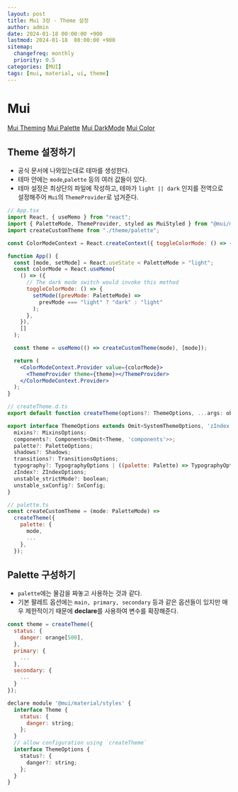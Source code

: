 ```yaml
---
layout: post
title: Mui 3장 - Theme 설정
author: admin
date: 2024-01-18 00:00:00 +900
lastmod: 2024-01-18  00:00:00 +900
sitemap:
  changefreq: monthly
  priority: 0.5
categories: [MUI]
tags: [mui, material, ui, theme]
---
```


# Mui

[Mui Theming](https://mui.com/material-ui/customization/theming/)
[Mui Palette](https://mui.com/material-ui/customization/palette/)
[Mui DarkMode](https://mui.com/material-ui/customization/dark-mode/)
[Mui Color](https://mui.com/material-ui/customization/color/)

## Theme 설정하기

- 공식 문서에 나와있는대로 테마를 생성한다.
- 테마 안에는 `mode`,`palette` 등의 여러 값들이 있다.
- 테마 설정은 최상단의 파일에 작성하고, 테마가 `light || dark` 인지를 전역으로 설정해주어 `Mui`의 `ThemeProvider`로 넘겨준다.

```jsx
// App.tsx
import React, { useMemo } from "react";
import { PaletteMode, ThemeProvider, styled as MuiStyled } from "@mui/material";
import createCustomTheme from "./theme/palette";

const ColorModeContext = React.createContext({ toggleColorMode: () => {} });

function App() {
  const [mode, setMode] = React.useState < PaletteMode > "light";
  const colorMode = React.useMemo(
    () => ({
      // The dark mode switch would invoke this method
      toggleColorMode: () => {
        setMode((prevMode: PaletteMode) =>
          prevMode === "light" ? "dark" : "light"
        );
      },
    }),
    []
  );

  const theme = useMemo(() => createCustomTheme(mode), [mode]);

  return (
    <ColorModeContext.Provider value={colorMode}>
      <ThemeProvider theme={theme}></ThemeProvider>
    </ColorModeContext.Provider>
  );
}
```

```jsx
// createTheme.d.ts
export default function createTheme(options?: ThemeOptions, ...args: object[]): Theme;

export interface ThemeOptions extends Omit<SystemThemeOptions, 'zIndex'> {
  mixins?: MixinsOptions;
  components?: Components<Omit<Theme, 'components'>>;
  palette?: PaletteOptions;
  shadows?: Shadows;
  transitions?: TransitionsOptions;
  typography?: TypographyOptions | ((palette: Palette) => TypographyOptions);
  zIndex?: ZIndexOptions;
  unstable_strictMode?: boolean;
  unstable_sxConfig?: SxConfig;
}

// palette.ts
const createCustomTheme = (mode: PaletteMode) =>
  createTheme({
    palette: {
      mode,
      ...
    },
  });
```

## Palette 구성하기

- `palette`에는 물감을 짜놓고 사용하는 것과 같다.
- 기본 팔레트 옵션에는 `main, primary, secondary` 등과 같은 옵션들이 있지만 매우 제한적이기 때문에 **declare**를 사용하여 변수를 확장해준다.

```jsx
const theme = createTheme({
  status: {
    danger: orange[500],
  },
  primary: {
    ...
  },
  secondary: {
    ...
  }
});

declare module '@mui/material/styles' {
  interface Theme {
    status: {
      danger: string;
    };
  }
  // allow configuration using `createTheme`
  interface ThemeOptions {
    status?: {
      danger?: string;
    };
  }
}
```
